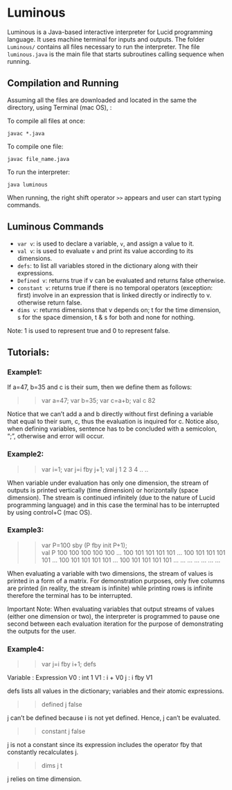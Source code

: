 
# Luminous

Luminous is a Java-based interactive interpreter for Lucid programming language. It uses machine terminal for inputs and outputs. The folder `Luminous/` contains all files necessary to run the interpreter. The file `luminous.java` is the main file that starts subroutines calling sequence when running. 


## Compilation and Running 

Assuming all the files are downloaded and located in the same the directory, using Terminal (mac OS), : 

To compile all files at once:
```
javac *.java
```

To compile one file:
```
javac file_name.java
```

To run the interpreter: 
```
java luminous
```

When running, the right shift operator `>>` appears and user can start typing commands.

## Luminous Commands
*	`var v`: is used to declare a variable, `v`, and assign a value to it. 
*	`val v`: is used to evaluate `v` and print its value according to its dimensions. 
*	`defs`: to list all variables stored in the dictionary along with their expressions. 
*	`Defined v`: returns true if v can be evaluated and returns false otherwise. 
*	`constant v`: returns true if there is no temporal operators (exception: first) involve in an expression that is linked directly or indirectly to v. otherwise return false.
*	`dims v`: returns dimensions that v depends on; t for the time dimension, s for the space dimension, t & s for both and none for nothing. 

Note: 1 is used to represent true and 0 to represent false. 


## Tutorials:

### Example1:

If a=47, b=35 and c is their sum, then we define them as follows:
>> var a=47;
>> var b=35;
>> var c=a+b;
>> val c
82

Notice that we can’t add a and b directly without first defining a variable that equal to their sum, c, thus the evaluation is inquired for c. Notice also, when defining variables, sentence has to be concluded with a semicolon, “;”, otherwise and error will occur. 


### Example2:
>> var i=1;
>> var j=i fby j+1;
>> val j
1 
2 
3 
4
..
..

When variable under evaluation has only one dimension, the stream of outputs is printed vertically (time dimension) or horizontally (space dimension). The stream is continued infinitely (due to the nature of Lucid programming language) and in this case the terminal has to be interrupted by using control+C (mac OS).

### Example3:
>> var P=100 sby (P fby init P+1);  
>> val P
100 100 100 100 100 ...
100 101 101 101 101 ...
100 101 101 101 101 ...
100 101 101 101 101 ...
100 101 101 101 101 ...
... ... ... ...
... ...

When evaluating a variable with two dimensions, the stream of values is printed in a form of a matrix. For demonstration purposes, only five columns are printed (in reality, the stream is infinite) while printing rows is infinite therefore the terminal has to be interrupted. 

Important Note: 
When evaluating variables that output streams of values (either one dimension or two), the interpreter is programmed to pause one second between each evaluation iteration for the purpose of demonstrating the outputs for the user. 

### Example4:
>> var j=i fby i+1;
>> defs

Variable : Expression
V0 : int 1
V1 : i + V0
j :  i fby V1

defs lists all values in the dictionary; variables and their atomic expressions. 

>> defined j
false

j can’t be defined because i is not yet defined. Hence, j can’t be evaluated. 

>> constant j
false

j is not a constant since its expression includes the operator fby that constantly recalculates j.

>> dims j
t

j relies on time dimension. 


